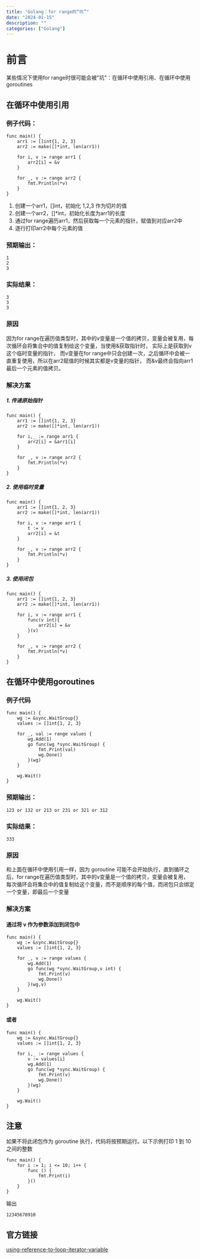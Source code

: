 ```yaml
---
title: "Golang：for range的“坑”"
date: "2024-01-15"
description: ""
categories: ["Golang"]
---
```

# 前言
某些情况下使用for range时很可能会被"坑"：在循环中使用引用、在循环中使用goroutines

## 在循环中使用引用

### 例子代码：
```golang
func main() {
	arr1 := []int{1, 2, 3}
	arr2 := make([]*int, len(arr1))

	for i, v := range arr1 {
		arr2[i] = &v
	}

	for _, v := range arr2 {
		fmt.Println(*v)
	}
}
```
1. 创建一个arr1，[]int，初始化 1,2,3 作为切片的值
2. 创建一个arr2，[]*int，初始化长度为arr1的长度
3. 通过for range遍历arr1，然后获取每一个元素的指针，赋值到对应arr2中
4. 逐行打印arr2中每个元素的值

### 预期输出：
```shell
1
2
3
```

### 实际结果：
```shell
3
3
3
```

### 原因
因为for range在遍历值类型时，其中的v变量是一个值的拷贝，变量会被复用，每次循环会将集合中的值复制给这个变量，当使用&获取指针时，
实际上是获取到v这个临时变量的指针， 而v变量在for range中只会创建一次，之后循环中会被一直重复使用，所以在arr2赋值的时候其实都是v变量的指针，
而&v最终会指向arr1最后一个元素的值拷贝。

### 解决方案

##### 1. 传递原始指针
```golang
func main() {
    arr1 := []int{1, 2, 3}
    arr2 := make([]*int, len(arr1))
    
    for i,_ := range arr1 {
        arr2[i] = &arr1[i]
    }
    
    for _, v := range arr2 {
        fmt.Println(*v)
    }
}
```

##### 2. 使用临时变量
```golang
func main() {
    arr1 := []int{1, 2, 3}
    arr2 := make([]*int, len(arr1))
    
    for i, v := range arr1 {
        t := v
        arr2[i] = &t
    }
    
    for _, v := range arr2 {
        fmt.Println(*v)
    }
}
```

##### 3. 使用闭包
```golang
func main() {
    arr1 := []int{1, 2, 3}
    arr2 := make([]*int, len(arr1))

    for i, v := range arr1 {
        func(v int){
            arr2[i] = &v
        }(v)
    }

    for _, v := range arr2 {
        fmt.Println(*v)
    }
}
```

## 在循环中使用goroutines

### 例子代码
```golang
func main() {
    wg := &sync.WaitGroup{}
    values := []int{1, 2, 3}
    
    for _, val := range values {
        wg.Add(1)
        go func(wg *sync.WaitGroup) {
            fmt.Print(val)
            wg.Done()
        }(wg)
    }
    
    wg.Wait()
}
```

### 预期输出：
```shell
123 or 132 or 213 or 231 or 321 or 312
```

### 实际结果：
```shell
333
```

### 原因
和上面在循环中使用引用一样，因为 goroutine 可能不会开始执行，直到循环之后，for range在遍历值类型时，其中的v变量是一个值的拷贝，变量会被复用，
每次循环会将集合中的值复制给这个变量，而不是顺序的每个值，而闭包只会绑定一个变量，即最后一个变量

### 解决方案

#### 通过将 v 作为参数添加到闭包中
```golang
func main() {
    wg := &sync.WaitGroup{}
    values := []int{1, 2, 3}
    
    for _, v := range values {
        wg.Add(1)
        go func(wg *sync.WaitGroup,v int) {
            fmt.Print(v)
            wg.Done()
        }(wg,v)
    }
    
    wg.Wait()
}
```

#### 或者
```golang
func main() {
    wg := &sync.WaitGroup{}
    values := []int{1, 2, 3}
    
    for i,_ := range values {
        v := values[i]
        wg.Add(1)
        go func(wg *sync.WaitGroup) {
            fmt.Print(v)
            wg.Done()
        }(wg)
    }
    
    wg.Wait()
}
```

## 注意

如果不将此闭包作为 goroutine 执行，代码将按预期运行。以下示例打印 1 到 10 之间的整数
```golang
func main() {
    for i := 1; i <= 10; i++ {
        func () {
            fmt.Print(i)
        }()
    }
}
```
输出
```shell
12345678910
```

## 官方链接
[using-reference-to-loop-iterator-variable](https://github.com/golang/go/wiki/CommonMistakes#using-reference-to-loop-iterator-variable)

